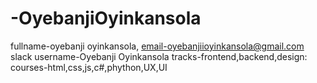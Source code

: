 # -OyebanjiOyinkansola
fullname-oyebanji oyinkansola,
email-oyebanjiioyinkansola@gmail.com
slack username-Oyebanji Oyinkansola
tracks-frontend,backend,design:
courses-html,css,js,c#,phython,UX,UI
